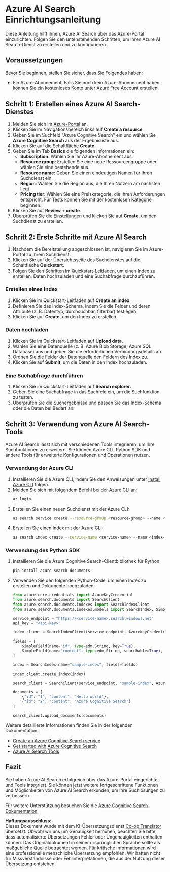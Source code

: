 <!--
CO_OP_TRANSLATOR_METADATA:
{
  "original_hash": "932a1f463f0fcf97090b93b5d0255dff",
  "translation_date": "2025-03-28T10:06:24+00:00",
  "source_file": "00-course-setup\\AzureSearch.md",
  "language_code": "de"
}
-->
# Azure AI Search Einrichtungsanleitung

Diese Anleitung hilft Ihnen, Azure AI Search über das Azure-Portal einzurichten. Folgen Sie den untenstehenden Schritten, um Ihren Azure AI Search-Dienst zu erstellen und zu konfigurieren.

## Voraussetzungen

Bevor Sie beginnen, stellen Sie sicher, dass Sie Folgendes haben:

- Ein Azure-Abonnement. Falls Sie noch kein Azure-Abonnement haben, können Sie ein kostenloses Konto unter [Azure Free Account](https://azure.microsoft.com/free/?wt.mc_id=studentamb_258691) erstellen.

## Schritt 1: Erstellen eines Azure AI Search-Dienstes

1. Melden Sie sich im [Azure-Portal](https://portal.azure.com/?wt.mc_id=studentamb_258691) an.
2. Klicken Sie im Navigationsbereich links auf **Create a resource**.
3. Geben Sie im Suchfeld "Azure Cognitive Search" ein und wählen Sie **Azure Cognitive Search** aus der Ergebnisliste aus.
4. Klicken Sie auf die Schaltfläche **Create**.
5. Geben Sie im Tab **Basics** die folgenden Informationen ein:
   - **Subscription**: Wählen Sie Ihr Azure-Abonnement aus.
   - **Resource group**: Erstellen Sie eine neue Ressourcengruppe oder wählen Sie eine bestehende aus.
   - **Resource name**: Geben Sie einen eindeutigen Namen für Ihren Suchdienst ein.
   - **Region**: Wählen Sie die Region aus, die Ihren Nutzern am nächsten liegt.
   - **Pricing tier**: Wählen Sie eine Preiskategorie, die Ihren Anforderungen entspricht. Für Tests können Sie mit der kostenlosen Kategorie beginnen.
6. Klicken Sie auf **Review + create**.
7. Überprüfen Sie die Einstellungen und klicken Sie auf **Create**, um den Suchdienst zu erstellen.

## Schritt 2: Erste Schritte mit Azure AI Search

1. Nachdem die Bereitstellung abgeschlossen ist, navigieren Sie im Azure-Portal zu Ihrem Suchdienst.
2. Klicken Sie auf der Übersichtsseite des Suchdienstes auf die Schaltfläche **Quickstart**.
3. Folgen Sie den Schritten im Quickstart-Leitfaden, um einen Index zu erstellen, Daten hochzuladen und eine Suchabfrage durchzuführen.

### Erstellen eines Index

1. Klicken Sie im Quickstart-Leitfaden auf **Create an index**.
2. Definieren Sie das Index-Schema, indem Sie die Felder und deren Attribute (z. B. Datentyp, durchsuchbar, filterbar) festlegen.
3. Klicken Sie auf **Create**, um den Index zu erstellen.

### Daten hochladen

1. Klicken Sie im Quickstart-Leitfaden auf **Upload data**.
2. Wählen Sie eine Datenquelle (z. B. Azure Blob Storage, Azure SQL Database) aus und geben Sie die erforderlichen Verbindungsdetails an.
3. Ordnen Sie die Felder der Datenquelle den Feldern des Index zu.
4. Klicken Sie auf **Submit**, um die Daten in den Index hochzuladen.

### Eine Suchabfrage durchführen

1. Klicken Sie im Quickstart-Leitfaden auf **Search explorer**.
2. Geben Sie eine Suchabfrage in das Suchfeld ein, um die Suchfunktion zu testen.
3. Überprüfen Sie die Suchergebnisse und passen Sie das Index-Schema oder die Daten bei Bedarf an.

## Schritt 3: Verwendung von Azure AI Search-Tools

Azure AI Search lässt sich mit verschiedenen Tools integrieren, um Ihre Suchfunktionen zu erweitern. Sie können Azure CLI, Python SDK und andere Tools für erweiterte Konfigurationen und Operationen nutzen.

### Verwendung der Azure CLI

1. Installieren Sie die Azure CLI, indem Sie den Anweisungen unter [Install Azure CLI](https://learn.microsoft.com/en-us/cli/azure/install-azure-cli?wt.mc_id=studentamb_258691) folgen.
2. Melden Sie sich mit folgendem Befehl bei der Azure CLI an:
   ```bash
   az login
   ```
3. Erstellen Sie einen neuen Suchdienst mit der Azure CLI:
   ```bash
   az search service create --resource-group <resource-group> --name <service-name> --sku Free
   ```
4. Erstellen Sie einen Index mit der Azure CLI:
   ```bash
   az search index create --service-name <service-name> --name <index-name> --fields "field1:type, field2:type"
   ```

### Verwendung des Python SDK

1. Installieren Sie die Azure Cognitive Search-Clientbibliothek für Python:
   ```bash
   pip install azure-search-documents
   ```
2. Verwenden Sie den folgenden Python-Code, um einen Index zu erstellen und Dokumente hochzuladen:
   ```python
   from azure.core.credentials import AzureKeyCredential
   from azure.search.documents import SearchClient
   from azure.search.documents.indexes import SearchIndexClient
   from azure.search.documents.indexes.models import SearchIndex, SimpleField, edm

   service_endpoint = "https://<service-name>.search.windows.net"
   api_key = "<api-key>"

   index_client = SearchIndexClient(service_endpoint, AzureKeyCredential(api_key))

   fields = [
       SimpleField(name="id", type=edm.String, key=True),
       SimpleField(name="content", type=edm.String, searchable=True),
   ]

   index = SearchIndex(name="sample-index", fields=fields)

   index_client.create_index(index)

   search_client = SearchClient(service_endpoint, "sample-index", AzureKeyCredential(api_key))

   documents = [
       {"id": "1", "content": "Hello world"},
       {"id": "2", "content": "Azure Cognitive Search"}
   ]

   search_client.upload_documents(documents)
   ```

Weitere detaillierte Informationen finden Sie in der folgenden Dokumentation:

- [Create an Azure Cognitive Search service](https://learn.microsoft.com/en-us/azure/search/search-create-service-portal?wt.mc_id=studentamb_258691)
- [Get started with Azure Cognitive Search](https://learn.microsoft.com/en-us/azure/search/search-get-started-portal?wt.mc_id=studentamb_258691)
- [Azure AI Search Tools](https://learn.microsoft.com/en-us/azure/ai-services/agents/how-to/tools/azure-ai-search?tabs=azurecli%2Cpython&pivots=code-examples?wt.mc_id=studentamb_258691)

## Fazit

Sie haben Azure AI Search erfolgreich über das Azure-Portal eingerichtet und Tools integriert. Sie können jetzt weitere fortgeschrittene Funktionen und Möglichkeiten von Azure AI Search erkunden, um Ihre Suchlösungen zu verbessern.

Für weitere Unterstützung besuchen Sie die [Azure Cognitive Search-Dokumentation](https://learn.microsoft.com/en-us/azure/search/?wt.mc_id=studentamb_258691).

**Haftungsausschluss**:  
Dieses Dokument wurde mit dem KI-Übersetzungsdienst [Co-op Translator](https://github.com/Azure/co-op-translator) übersetzt. Obwohl wir uns um Genauigkeit bemühen, beachten Sie bitte, dass automatisierte Übersetzungen Fehler oder Ungenauigkeiten enthalten können. Das Originaldokument in seiner ursprünglichen Sprache sollte als maßgebliche Quelle betrachtet werden. Für kritische Informationen wird eine professionelle menschliche Übersetzung empfohlen. Wir haften nicht für Missverständnisse oder Fehlinterpretationen, die aus der Nutzung dieser Übersetzung entstehen.